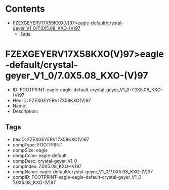 



Contents
========

* [FZEXGEYERV17X58KXO(V)97>eagle-default/crystal-geyer_V1_0/7.0X5.08_KXO-(V)97](#fzexgeyerv17x58kxov97eagle-defaultcrystal-geyer_v1_070x508_kxo-v97)
	* [Tags](#tags)

# FZEXGEYERV17X58KXO(V)97>eagle-default/crystal-geyer_V1_0/7.0X5.08_KXO-(V)97

- ID: FOOTPRINT-eagle-eagle-default-crystal-geyer_V1_0-7.0X5.08_KXO-(V)97
- Hex ID: FZEXGEYERV17X58KXO(V)97
- Name: 
- Description: 

## Tags

- hexID: FZEXGEYERV17X58KXO(V)97
- oompType: FOOTPRINT
- oompSize: eagle
- oompColor: eagle-default
- oompDesc: crystal-geyer_V1_0
- oompIndex: 7.0X5.08_KXO-(V)97
- oompName: eagle-default/crystal-geyer_V1_0/7.0X5.08_KXO-(V)97
- oompID: FOOTPRINT-eagle-eagle-default-crystal-geyer_V1_0-7.0X5.08_KXO-(V)97
